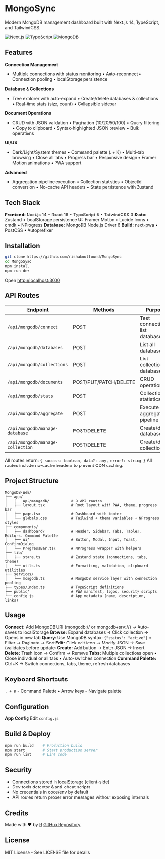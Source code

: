 # MongoSync

Modern MongoDB management dashboard built with Next.js 14, TypeScript, and TailwindCSS.

![Next.js](https://img.shields.io/badge/Next.js-14-black) ![TypeScript](https://img.shields.io/badge/TypeScript-5-blue) ![MongoDB](https://img.shields.io/badge/MongoDB-6-green)

## Features

**Connection Management**
- Multiple connections with status monitoring • Auto-reconnect • Connection pooling • localStorage persistence

**Database & Collections**
- Tree explorer with auto-expand • Create/delete databases & collections • Real-time stats (size, count) • Collapsible sidebar

**Document Operations**
- CRUD with JSON validation • Pagination (10/20/50/100) • Query filtering • Copy to clipboard • Syntax-highlighted JSON preview • Bulk operations

**UI/UX**
- Dark/Light/System themes • Command palette (. + K) • Multi-tab browsing • Close all tabs • Progress bar • Responsive design • Framer Motion animations • PWA support

**Advanced**
- Aggregation pipeline execution • Collection statistics • ObjectId conversion • No-cache API headers • State persistence with Zustand

## Tech Stack

**Frontend:** Next.js 14 • React 18 • TypeScript 5 • TailwindCSS 3
**State:** Zustand • localStorage persistence
**UI:** Framer Motion • Lucide Icons • cmdk • NProgress
**Database:** MongoDB Node.js Driver 6
**Build:** next-pwa • PostCSS • Autoprefixer

## Installation

```bash
git clone https://github.com/rishabnotfound/MongoSync
cd MongoSync
npm install
npm run dev
```

Open [http://localhost:3000](http://localhost:3000)

## API Routes

| Endpoint | Methods | Purpose |
|----------|---------|---------|
| `/api/mongodb/connect` | POST | Test connection & list databases |
| `/api/mongodb/databases` | POST | List all databases |
| `/api/mongodb/collections` | POST | List collections in database |
| `/api/mongodb/documents` | POST/PUT/PATCH/DELETE | CRUD operations |
| `/api/mongodb/stats` | POST | Collection statistics |
| `/api/mongodb/aggregate` | POST | Execute aggregation pipeline |
| `/api/mongodb/manage-database` | POST/DELETE | Create/delete database |
| `/api/mongodb/manage-collection` | POST/DELETE | Create/delete collection |

All routes return: `{ success: boolean, data?: any, error?: string }`
All routes include no-cache headers to prevent CDN caching.

## Project Structure

```
MongoDB-Web/
├── app/
│   ├── api/mongodb/          # 8 API routes
│   ├── layout.tsx            # Root layout with PWA, theme, progress bar
│   ├── page.tsx              # Dashboard with footer
│   └── globals.css           # Tailwind + theme variables + NProgress styles
├── components/
│   ├── dashboard/            # Header, Sidebar, Tabs, Tables, Editors, Command Palette
│   ├── ui/                   # Button, Modal, Input, Toast, ConfirmDialog
│   └── ProgressBar.tsx       # NProgress wrapper with helpers
├── lib/
│   ├── store.ts              # Zustand state (connections, tabs, theme)
│   └── utils.ts              # Formatting, validation, clipboard utilities
├── services/
│   └── mongodb.ts            # MongoDB service layer with connection pooling
├── types/index.ts            # TypeScript definitions
├── public/                   # PWA manifest, logos, security scripts
└── config.js                 # App metadata (name, description, links)
```

## Usage

**Connect:** Add MongoDB URI (mongodb:// or mongodb+srv://) → Auto-saves to localStorage
**Browse:** Expand databases → Click collection → Opens in new tab
**Query:** Use MongoDB syntax: `{"status": "active"}` • Filter → Paginate → Sort
**Edit:** Click edit icon → Modify JSON → Save (validates before update)
**Create:** Add button → Enter JSON → Insert
**Delete:** Trash icon → Confirm → Remove
**Tabs:** Multiple collections open • Close individual or all tabs • Auto-switches connection
**Command Palette:** Ctrl+K → Switch connections, tabs, theme, refresh databases

## Keyboard Shortcuts

`. + K` - Command Palette • Arrow keys - Navigate palette

## Configuration

**App Config** Edit `config.js`

## Build & Deploy

```bash
npm run build    # Production build
npm start        # Start production server
npm run lint     # Lint code
```

## Security

- Connections stored in localStorage (client-side)
- Dev tools detector & anti-cheat scripts
- No credentials in code/env by default
- API routes return proper error messages without exposing internals

## Credits

Made with ❤️ by [R](https://github.com/rishabnotfound)
[GitHub Repository](https://github.com/rishabnotfound/MongoSync)

## License

MIT License - See LICENSE file for details
